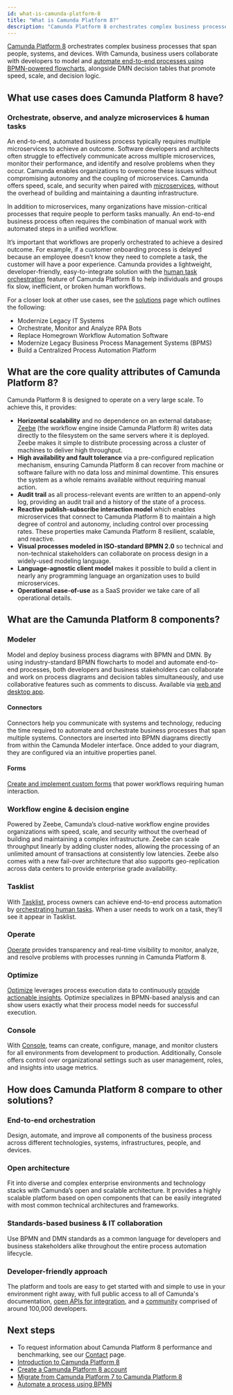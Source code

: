```yaml
---
id: what-is-camunda-platform-8
title: "What is Camunda Platform 8?"
description: "Camunda Platform 8 orchestrates complex business processes that span people, systems, and devices."
---
```


[Camunda Platform 8](https://camunda.io) orchestrates complex business processes that span people, systems, and devices. With Camunda, business users collaborate with developers to model and [automate end-to-end processes using BPMN-powered flowcharts](../../guides/automating-a-process-using-bpmn.md), alongside DMN decision tables that promote speed, scale, and decision logic.

## What use cases does Camunda Platform 8 have?

### Orchestrate, observe, and analyze microservices & human tasks

An end-to-end, automated business process typically requires multiple microservices to achieve an outcome. Software developers and architects often struggle to effectively communicate across multiple microservices, monitor their performance, and identify and resolve problems when they occur. Camunda enables organizations to overcome these issues without compromising autonomy and the coupling of microservices. Camunda offers speed, scale, and security when paired with [microservices](../../guides/getting-started-orchestrate-microservices.md), without the overhead of building and maintaining a daunting infrastructure.

In addition to microservices, many organizations have mission-critical processes that require people to perform tasks manually. An end-to-end business process often requires the combination of manual work with automated steps in a unified workflow.

It’s important that workflows are properly orchestrated to achieve a desired outcome. For example, if a customer onboarding process is delayed because an employee doesn’t know they need to complete a task, the customer will have a poor experience. Camunda provides a lightweight, developer-friendly, easy-to-integrate solution with the [human task orchestration](../../guides/getting-started-orchestrate-human-tasks.md) feature of Camunda Platform 8 to help individuals and groups fix slow, inefficient, or broken human workflows.

For a closer look at other use cases, see the [solutions](https://camunda.com/solutions/) page which outlines the following:

- Modernize Legacy IT Systems
- Orchestrate, Monitor and Analyze RPA Bots
- Replace Homegrown Workflow Automation Software
- Modernize Legacy Business Process Management Systems (BPMS)
- Build a Centralized Process Automation Platform

## What are the core quality attributes of Camunda Platform 8?

Camunda Platform 8 is designed to operate on a very large scale. To achieve this, it provides:

- **Horizontal scalability** and no dependence on an external database; [Zeebe](../zeebe/zeebe-overview.md) (the workflow engine inside Camunda Platform 8) writes data directly to the filesystem on the same servers where it is deployed. Zeebe makes it simple to distribute processing across a cluster of machines to deliver high throughput.
- **High availability and fault tolerance** via a pre-configured replication mechanism, ensuring Camunda Platform 8 can recover from machine or software failure with no data loss and minimal downtime. This ensures the system as a whole remains available without requiring manual action.
- **Audit trail** as all process-relevant events are written to an append-only log, providing an audit trail and a history of the state of a process.
- **Reactive publish-subscribe interaction model** which enables microservices that connect to Camunda Platform 8 to maintain a high degree of control and autonomy, including control over processing rates. These properties make Camunda Platform 8 resilient, scalable, and reactive.
- **Visual processes modeled in ISO-standard BPMN 2.0** so technical and non-technical stakeholders can collaborate on process design in a widely-used modeling language.
- **Language-agnostic client model** makes it possible to build a client in nearly any programming language an organization uses to build microservices.
- **Operational ease-of-use** as a SaaS provider we take care of all operational details.

## What are the Camunda Platform 8 components?

### Modeler

Model and deploy business process diagrams with BPMN and DMN. By using industry-standard BPMN flowcharts to model and automate end-to-end processes, both developers and business stakeholders can collaborate and work on process diagrams and decision tables simultaneously, and use collaborative features such as comments to discuss. Available via [web and desktop app](../modeler/about-modeler.md).

#### Connectors

Connectors help you communicate with systems and technology, reducing the time required to automate and orchestrate business processes that span multiple systems. Connectors are inserted into BPMN diagrams directly from within the Camunda Modeler interface. Once added to your diagram, they are configured via an intuitive properties panel.

#### Forms

[Create and implement custom forms](../../guides/utilizing-forms.md) that power workflows requiring human interaction.

### Workflow engine & decision engine

Powered by Zeebe, Camunda’s cloud-native workflow engine provides organizations with speed, scale, and security without the overhead of building and maintaining a complex infrastructure. Zeebe can scale throughput linearly by adding cluster nodes, allowing the processing of an unlimited amount of transactions at consistently low latencies. Zeebe also comes with a new fail-over architecture that also supports geo-replication across data centers to provide enterprise grade availability.

### Tasklist

With [Tasklist](../tasklist/introduction-to-tasklist.md), process owners can achieve end-to-end process automation by [orchestrating human tasks](../../guides/getting-started-orchestrate-human-tasks.md). When a user needs to work on a task, they’ll see it appear in Tasklist.

### Operate

[Operate](../operate/operate-introduction.md) provides transparency and real-time visibility to monitor, analyze, and resolve problems with processes running in Camunda Platform 8.

### Optimize

[Optimize]($optimize$/components/what-is-optimize) leverages process execution data to continuously [provide actionable insights](../../guides/improve-processes-with-optimize.md). Optimize specializes in BPMN-based analysis and can show users exactly what their process model needs for successful execution.

### Console

With [Console](../console/introduction-to-console.md), teams can create, configure, manage, and monitor clusters for all environments from development to production. Additionally, Console offers control over organizational settings such as user management, roles, and insights into usage metrics.

## How does Camunda Platform 8 compare to other solutions?

### End-to-end orchestration

Design, automate, and improve all components of the business process across different technologies, systems, infrastructures, people, and devices.

### Open architecture

Fit into diverse and complex enterprise environments and technology stacks with Camunda’s open and scalable architecture. It provides a highly scalable platform based on open components that can be easily integrated with most common technical architectures and frameworks.

### Standards-based business & IT collaboration

Use BPMN and DMN standards as a common language for developers and business stakeholders alike throughout the entire process automation lifecycle.

### Developer-friendly approach

The platform and tools are easy to get started with and simple to use in your environment right away, with full public access to all of Camunda's documentation, [open APIs for integration](../../apis-clients/working-with-apis-clients.md), and a [community](https://camunda.com/developers/) comprised of around 100,000 developers.

## Next steps

- To request information about Camunda Platform 8 performance and benchmarking, see our [Contact](/contact/) page.
- [Introduction to Camunda Platform 8](../../guides/introduction-to-camunda-platform-8.md)
- [Create a Camunda Platform 8 account](../../guides/create-account.md)
- [Migrate from Camunda Platform 7 to Camunda Platform 8](../../guides/migrating-from-camunda-platform-7.md)
- [Automate a process using BPMN](../../guides/automating-a-process-using-bpmn.md)

